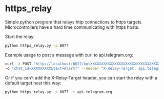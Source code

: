 # https_relay

Simple python program that relays http connections to https targets.
Microcontrollers have a hard time communicating with https hosts.

Start the relay:

```bash
python https_relay.py -p 8077
```

Example usage to post a message with curl to api.telegram.org:

```bash
curl -X POST "http://localhost:8077/botXXXXXXXXXXXXXXXXXXXXXXXXXXXXXXXXXXXXXXXXXXXXX/sendMessage" \
-d "chat_id=XXXXXXXXX&text=Alarm!" --header "X-Relay-Target: api.telegram.org"
```

Or if you can't add the X-Relay-Target header, you can start the relay with a default target host this way:

```bash
python https_relay.py -p 8077 -t api.telegram.org
```
